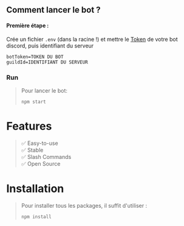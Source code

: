 ## Comment lancer le bot ?

#### Première étape :

Crée un fichier `.env` (dans la racine !) et mettre le [Token](https://discord.com/developers) de votre bot discord, puis identifiant du serveur
```env
botToken=TOKEN DU BOT
guildId=IDENTIFIANT DU SERVEUR
```

### Run

> Pour lancer le bot:
> ```bash
> npm start
> ```

# Features 

> ✅ Easy-to-use <br>
> ✅ Stable <br>
> ✅ Slash Commands <br>
> ✅ Open Source <br>

# Installation

> Pour installer tous les packages, il suffit d'utiliser :
> ```bash
> npm install
> ```
